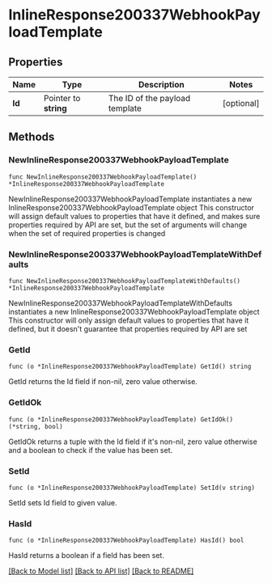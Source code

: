 # InlineResponse200337WebhookPayloadTemplate

## Properties

Name | Type | Description | Notes
------------ | ------------- | ------------- | -------------
**Id** | Pointer to **string** | The ID of the payload template | [optional] 

## Methods

### NewInlineResponse200337WebhookPayloadTemplate

`func NewInlineResponse200337WebhookPayloadTemplate() *InlineResponse200337WebhookPayloadTemplate`

NewInlineResponse200337WebhookPayloadTemplate instantiates a new InlineResponse200337WebhookPayloadTemplate object
This constructor will assign default values to properties that have it defined,
and makes sure properties required by API are set, but the set of arguments
will change when the set of required properties is changed

### NewInlineResponse200337WebhookPayloadTemplateWithDefaults

`func NewInlineResponse200337WebhookPayloadTemplateWithDefaults() *InlineResponse200337WebhookPayloadTemplate`

NewInlineResponse200337WebhookPayloadTemplateWithDefaults instantiates a new InlineResponse200337WebhookPayloadTemplate object
This constructor will only assign default values to properties that have it defined,
but it doesn't guarantee that properties required by API are set

### GetId

`func (o *InlineResponse200337WebhookPayloadTemplate) GetId() string`

GetId returns the Id field if non-nil, zero value otherwise.

### GetIdOk

`func (o *InlineResponse200337WebhookPayloadTemplate) GetIdOk() (*string, bool)`

GetIdOk returns a tuple with the Id field if it's non-nil, zero value otherwise
and a boolean to check if the value has been set.

### SetId

`func (o *InlineResponse200337WebhookPayloadTemplate) SetId(v string)`

SetId sets Id field to given value.

### HasId

`func (o *InlineResponse200337WebhookPayloadTemplate) HasId() bool`

HasId returns a boolean if a field has been set.


[[Back to Model list]](../README.md#documentation-for-models) [[Back to API list]](../README.md#documentation-for-api-endpoints) [[Back to README]](../README.md)


